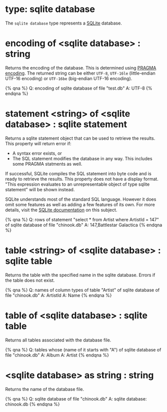 # type: sqlite database

The `sqlite database` type represents a [SQLite](https://sqlite.org/) database.

# encoding of &lt;sqlite database&gt; : string

Returns the encoding of the database. This is determined using [PRAGMA encoding](https://www.sqlite.org/pragma.html#pragma_encoding). 
The returned string can be either `UTF-8`, `UTF-16le` (little-endian UTF-16 encoding) or `UTF-16be` (big-endian UTF-16 encoding).

{% qna %}
Q: encoding of sqlite database of file "test.db"
A: UTF-8
{% endqna %}

# statement &lt;string&gt; of &lt;sqlite database&gt; : sqlite statement

Returns a sqlite statement object that can be used to retrieve the results. This property will return error if:
 - A syntax error exists, or
 - The SQL statement modifies the database in any way. This includes some PRAGMA statments as well. 

If successful, SQLite compiles the SQL statement into byte code and is ready to retrieve the results. 
This property does not have a display format. "This expression evaluates to an unrepresentable object of type sqlite statement" will be shown instead.

SQLite understands most of the standard SQL language. However it does omit some features as well as adding a few features of its own. 
For more details, visit the [SQLite documentation](http://www.sqlite.org/lang.html) on this subject.

{% qna %}
Q: rows of statement "select * from Artist where ArtistId = 147" of sqlite database of file "chinook.db"
A: 147,Battlestar Galactica
{% endqna %}

# table &lt;string&gt; of &lt;sqlite database&gt; : sqlite table

Returns the table with the specified name in the sqlite database. Errors if the table does not exist.

{% qna %}
Q: names of column types of table "Artist" of sqlite database of file "chinook.db"
A: ArtistId
A: Name
{% endqna %}

# table of &lt;sqlite database&gt; : sqlite table

Returns all tables associated with the database file.

{% qna %}
Q: tables whose (name of it starts with "A") of sqlite database of file "chinook.db"
A: Album
A: Artist
{% endqna %}

# &lt;sqlite database&gt; as string : string

Returns the name of the database file.

{% qna %}
Q: sqlite database of file "chinook.db"
A: sqlite database: chinook.db
{% endqna %}
